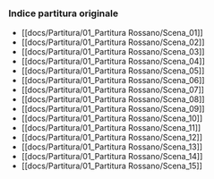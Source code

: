 ### Indice partitura originale

- [[docs/Partitura/01_Partitura Rossano/Scena_01]]
- [[docs/Partitura/01_Partitura Rossano/Scena_02]]
- [[docs/Partitura/01_Partitura Rossano/Scena_03]]
- [[docs/Partitura/01_Partitura Rossano/Scena_04]]
- [[docs/Partitura/01_Partitura Rossano/Scena_05]]
- [[docs/Partitura/01_Partitura Rossano/Scena_06]]
- [[docs/Partitura/01_Partitura Rossano/Scena_07]]
- [[docs/Partitura/01_Partitura Rossano/Scena_08]]
- [[docs/Partitura/01_Partitura Rossano/Scena_09]]
- [[docs/Partitura/01_Partitura Rossano/Scena_10]]
- [[docs/Partitura/01_Partitura Rossano/Scena_11]]
- [[docs/Partitura/01_Partitura Rossano/Scena_12]]
- [[docs/Partitura/01_Partitura Rossano/Scena_13]]
- [[docs/Partitura/01_Partitura Rossano/Scena_14]]
- [[docs/Partitura/01_Partitura Rossano/Scena_15]]